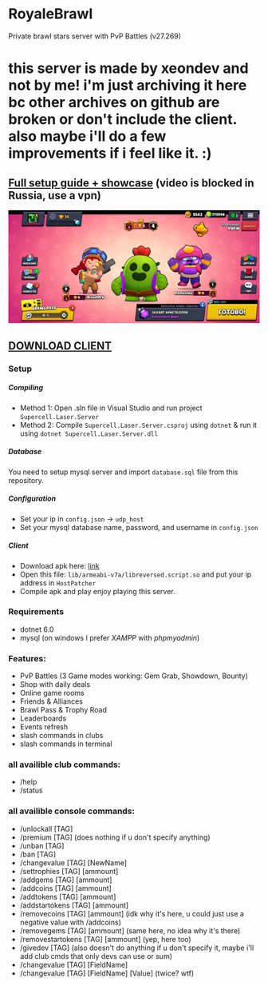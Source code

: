 # RoyaleBrawl
Private brawl stars server with PvP Battles (v27.269)

# this server is made by xeondev and not by me! i'm just archiving it here bc other archives on github are broken or don't include the client. also maybe i'll do a few improvements if i feel like it. :)

## [Full setup guide + showcase](https://www.youtube.com/watch?v=zDfj-73MKLc) (video is blocked in Russia, use a vpn)

![Screenshot](https://github.com/Erder00/royale-brawl/blob/main/screenshots/ingame.jpg)

## [DOWNLOAD CLIENT](https://mega.nz/file/HmozULYA#7eBOTQmPywD631oaexwHmN2YoycVD5ECXUeXzVDQvdE)

### Setup
##### Compiling
- Method 1: Open .sln file in Visual Studio and run project `Supercell.Laser.Server`
- Method 2: Compile `Supercell.Laser.Server.csproj` using `dotnet` & run it using `dotnet Supercell.Laser.Server.dll`
##### Database
You need to setup mysql server and import `database.sql` file from this repository.
##### Configuration
- Set your ip in `config.json` -> `udp_host`
- Set your mysql database name, password, and username in `config.json`
##### Client
- Download apk here: [link](https://mega.nz/file/HmozULYA#7eBOTQmPywD631oaexwHmN2YoycVD5ECXUeXzVDQvdE)
- Open this file: `lib/armeabi-v7a/libreversed.script.so` and put your ip address in `HostPatcher`
- Compile apk and play enjoy playing this server.

### Requirements
- dotnet 6.0
- mysql (on windows I prefer *XAMPP* with *phpmyadmin*)

### Features:
- PvP Battles (3 Game modes working: Gem Grab, Showdown, Bounty)
- Shop with daily deals
- Online game rooms
- Friends & Alliances
- Brawl Pass & Trophy Road
- Leaderboards
- Events refresh
- slash commands in clubs
- slash commands in terminal

### all availible club commands:
- /help
- /status

### all availible console commands:
- /unlockall [TAG]
- /premium [TAG] (does nothing if u don't specify anything)
- /unban [TAG]
- /ban [TAG]
- /changevalue [TAG] [NewName]
- /settrophies [TAG] [ammount]
- /addgems [TAG] [ammount]
- /addcoins [TAG] [ammount]
- /addtokens [TAG] [ammount]
- /addstartokens [TAG] [ammount]
- /removecoins [TAG] [ammount] (idk why it's here, u could just use a negative value with /addcoins)
- /removegems [TAG] [ammount] (same here, no idea why it's there)
- /removestartokens [TAG] [ammount] (yep, here too)
- /givedev [TAG] (also doesn't do anything if u don't specify it, maybe i'll add club cmds that only devs can use or sum)
- /changevalue [TAG] [FieldName]
- /changevalue [TAG] [FieldName] [Value] (twice? wtf)
